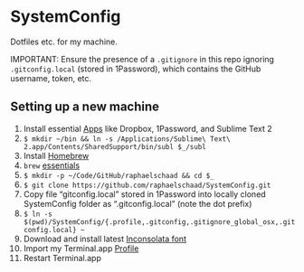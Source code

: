 # SystemConfig

Dotfiles etc. for my machine.

IMPORTANT: Ensure the presence of a `.gitignore` in this repo ignoring `.gitconfig.local` (stored in 1Password), which contains the GitHub username, token, etc.

## Setting up a new machine
1. Install essential [Apps](./apps.md) like Dropbox, 1Password, and Sublime Text 2
2. `$ mkdir ~/bin && ln -s /Applications/Sublime\ Text\ 2.app/Contents/SharedSupport/bin/subl $_/subl`
3. Install [Homebrew](http://brew.sh)
4. `brew` [essentials](./brew.md)
5. `$ mkdir -p ~/Code/GitHub/raphaelschaad && cd $_`
6. `$ git clone https://github.com/raphaelschaad/SystemConfig.git`
7. Copy file “gitconfig.local” stored in 1Password into locally cloned SystemConfig folder as “.gitconfig.local” (note the dot prefix)
8. `$ ln -s $(pwd)/SystemConfig/{.profile,.gitconfig,.gitignore_global_osx,.gitconfig.local} ~`
9. Download and install latest [Inconsolata font](http://www.levien.com/type/myfonts/inconsolata.html)
10. Import my Terminal.app [Profile](./Novel-Schaad.terminal)
11. Restart Terminal.app
